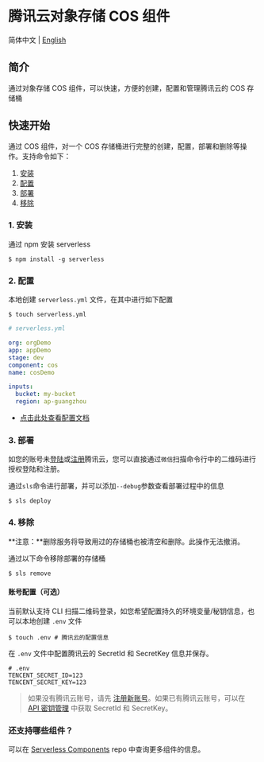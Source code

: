 # 腾讯云对象存储 COS 组件

简体中文 | [English](./README.en.md)

## 简介

通过对象存储 COS 组件，可以快速，方便的创建，配置和管理腾讯云的 COS 存储桶

## 快速开始

通过 COS 组件，对一个 COS 存储桶进行完整的创建，配置，部署和删除等操作。支持命令如下：

1. [安装](#1-安装)
2. [配置](#2-配置)
3. [部署](#3-部署)
4. [移除](#4-移除)

### 1. 安装

通过 npm 安装 serverless

```console
$ npm install -g serverless
```

### 2. 配置

本地创建 `serverless.yml` 文件，在其中进行如下配置

```console
$ touch serverless.yml
```

```yml
# serverless.yml

org: orgDemo
app: appDemo
stage: dev
component: cos
name: cosDemo

inputs:
  bucket: my-bucket
  region: ap-guangzhou
```

- [点击此处查看配置文档](/docs/configure.md)

### 3. 部署

如您的账号未[登陆](https://cloud.tencent.com/login)或[注册](https://cloud.tencent.com/register)腾讯云，您可以直接通过`微信`扫描命令行中的二维码进行授权登陆和注册。

通过`sls`命令进行部署，并可以添加`--debug`参数查看部署过程中的信息

```
$ sls deploy
```

### 4. 移除

**注意：**删除服务将导致用过的存储桶也被清空和删除。此操作无法撤消。

通过以下命令移除部署的存储桶

```
$ sls remove
```

#### 账号配置（可选）

当前默认支持 CLI 扫描二维码登录，如您希望配置持久的环境变量/秘钥信息，也可以本地创建 `.env` 文件

```console
$ touch .env # 腾讯云的配置信息
```

在 `.env` 文件中配置腾讯云的 SecretId 和 SecretKey 信息并保存。

```
# .env
TENCENT_SECRET_ID=123
TENCENT_SECRET_KEY=123
```

> 如果没有腾讯云账号，请先 [注册新账号](https://cloud.tencent.com/register)。如果已有腾讯云账号，可以在 [API 密钥管理](https://console.cloud.tencent.com/cam/capi) 中获取 SecretId 和 SecretKey。

### 还支持哪些组件？

可以在 [Serverless Components](https://github.com/serverless/components) repo 中查询更多组件的信息。

